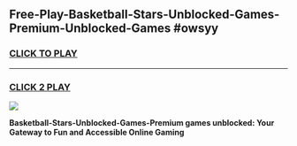
## Free-Play-Basketball-Stars-Unblocked-Games-Premium-Unblocked-Games #owsyy
<h3>
<a href="https://news.freeplayer.one?title=Basketball-Stars-Unblocked-Games-Premium&ref=8M">CLICK TO PLAY</a></h3>
<hr>

<h3>
<a href="https://news.freeplayer.one?title=Basketball-Stars-Unblocked-Games-Premium&ref=8M">CLICK 2 PLAY</a>
  
</h3>

<a href="https://news.freeplayer.one?title=Basketball-Stars-Unblocked-Games-Premium&ref=8M"><img src="https://clearcache.store/games.png"></a>


**Basketball-Stars-Unblocked-Games-Premium games unblocked: Your Gateway to Fun and Accessible Online Gaming**
